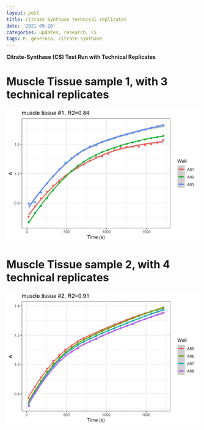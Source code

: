 ```yaml
---
layout: post
title: Citrate Synthase technical replicates
date: '2021-09-20'
categories: updates, research, CS
tags: P. generosa, citrate-synthase
---
```

**Citrate-Synthase (CS) Test Run with Technical Replicates**

# Muscle Tissue sample 1, with 3 technical replicates

![image_1](https://github.com/ocattau/ocattau.github.io/blob/master/assets/tech%20reps%20(muscle%20%231).png)

# Muscle Tissue sample 2, with 4 technical replicates
![image_2](https://github.com/ocattau/ocattau.github.io/blob/master/photos/muscle%20tissue%20%232%20image.png)
